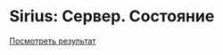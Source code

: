# Sirius: Сервер. Состояние

[Посмотреть результат](https://vyacheslavkolodrubskiy.github.io/sirius-server/)

